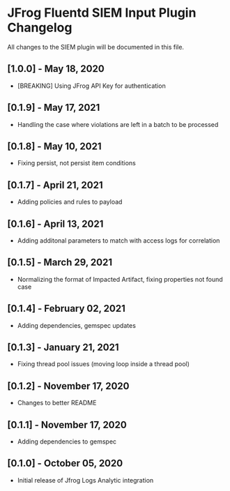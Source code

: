 # JFrog Fluentd SIEM Input Plugin Changelog
All changes to the SIEM plugin will be documented in this file.

## [1.0.0] - May 18, 2020
* [BREAKING] Using JFrog API Key for authentication

## [0.1.9] - May 17, 2021
* Handling the case where violations are left in a batch to be processed 

## [0.1.8] - May 10, 2021
* Fixing persist, not persist item conditions

## [0.1.7] - April 21, 2021
* Adding policies and rules to payload

## [0.1.6] - April 13, 2021
* Adding additonal parameters to match with access logs for correlation

## [0.1.5] - March 29, 2021 
* Normalizing the format of Impacted Artifact, fixing properties not found case

## [0.1.4] - February 02, 2021
* Adding dependencies, gemspec updates

## [0.1.3] - January 21, 2021 
* Fixing thread pool issues (moving loop inside a thread pool)

## [0.1.2] - November 17, 2020
* Changes to better README

## [0.1.1] - November 17, 2020
* Adding dependencies to gemspec

## [0.1.0] - October 05, 2020
* Initial release of Jfrog Logs Analytic integration

